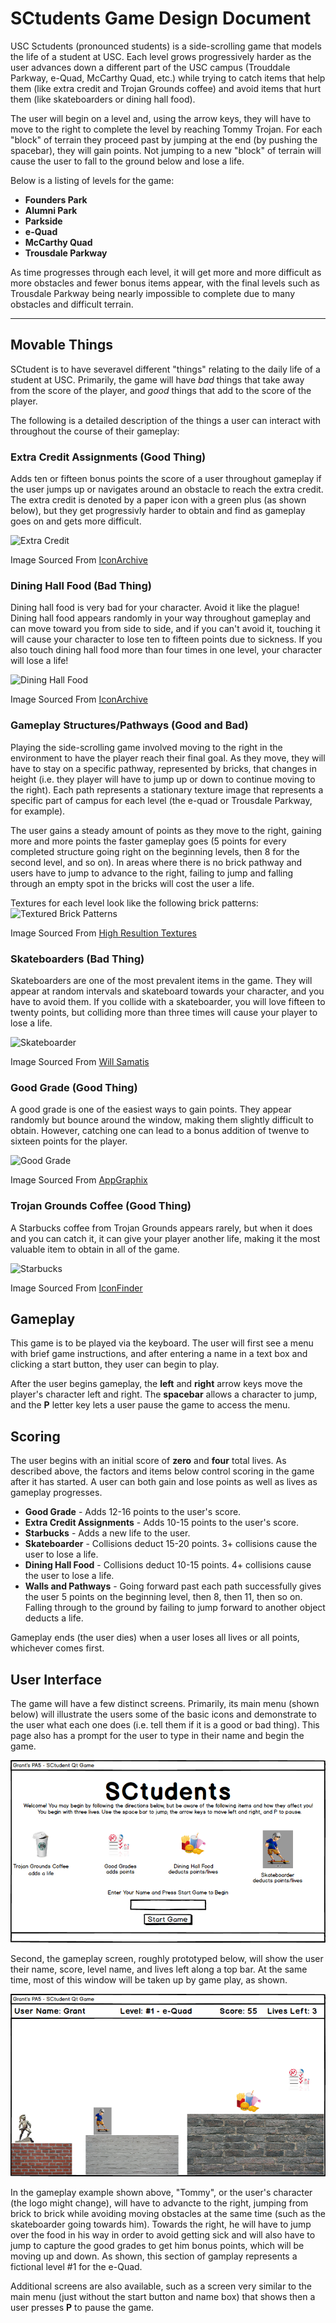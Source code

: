 # SCtudents Game Design Document
USC Sctudents (pronounced students) is a side-scrolling game that models the life of a student at USC. Each level grows progressively harder as the user advances down a different part of the USC campus (Trouddale Parkway, e-Quad, McCarthy Quad, etc.) while trying to catch items that help them (like extra credit and Trojan Grounds coffee) and avoid items that hurt them (like skateboarders or dining hall food).

The user will begin on a level and, using the arrow keys, they will have to move to the right to complete the level by reaching Tommy Trojan. For each "block" of terrain they proceed past by jumping at the end (by pushing the spacebar), they will gain points. Not jumping to a new "block" of terrain will cause the user to fall to the ground below and lose a life.

Below is a listing of levels for the game:
- **Founders Park**
- **Alumni Park**
- **Parkside**
- **e-Quad**
- **McCarthy Quad**
- **Trousdale Parkway**

As time progresses through each level, it will get more and more difficult as more obstacles and fewer bonus items appear, with the final levels such as Trousdale Parkway being nearly impossible to complete due to many obstacles and difficult terrain.

----

## Movable Things
SCtudent is to have severavel different "things" relating to the daily life of a student at USC. Primarily, the game will have _bad_ things that take away from the score of the player, and _good_ things that add to the score of the player.

The following is a detailed description of the things a user can interact with throughout the course of their gameplay:

### Extra Credit Assignments (Good Thing)
Adds ten or fifteen bonus points the score of a user throughout gameplay if the user jumps up or navigates around an obstacle to reach the extra credit. The extra credit is denoted by a paper icon with a green plus (as shown below), but they get progressivly harder to obtain and find as gameplay goes on and gets more difficult.

![Extra Credit](http://icons.iconarchive.com/icons/creative-freedom/shimmer/128/Document-Add-icon.png "Extra Credit")

Image Sourced From [IconArchive](http://www.iconarchive.com/show/shimmer-icons-by-creative-freedom/Document-Add-icon.html)

### Dining Hall Food (Bad Thing)
Dining hall food is very bad for your character. Avoid it like the plague! Dining hall food appears randomly in your way throughout gameplay and can move toward you from side to side, and if you can't avoid it, touching it will cause your character to lose ten to fifteen points due to sickness. If you also touch dining hall food more than four times in one level, your character will lose a life!

![Dining Hall Food](http://icons.iconarchive.com/icons/mohsenfakharian/christmas/128/fast-food-icon.png "Dining Hall Food")

Image Sourced From [IconArchive](http://www.iconarchive.com/show/christmas-icons-by-mohsenfakharian/fast-food-icon.html)

### Gameplay Structures/Pathways (Good and Bad)
Playing the side-scrolling game involved moving to the right in the environment to have the player reach their final goal. As they move, they will have to stay on a specific pathway, represented by bricks, that changes in height (i.e. they player will have to jump up or down to continue moving to the right). Each path represents a stationary texture image that represents a specific part of campus for each level (the e-quad or Trousdale Parkway, for example).

The user gains a steady amount of points as they move to the right, gaining more and more points the faster gameplay goes (5 points for every completed structure going right on the beginning levels, then 8 for the second level, and so on). In areas where there is no brick pathway and users have to jump to advance to the right, failing to jump and falling through an empty spot in the bricks will cost the user a life.

Textures for each level look like the following brick patterns:
![Textured Brick Patterns](http://www.highresolutiontextures.com/images/texture-pack-2-preview.jpg "Textured Brick Patterns")

Image Sourced From [High Resultion Textures](http://www.highresolutiontextures.com/free-brick-wall-texture-pack)

### Skateboarders (Bad Thing)
Skateboarders are one of the most prevalent items in the game. They will appear at random intervals and skateboard towards your character, and you have to avoid them. If you collide with a skateboarder, you will love fifteen to twenty points, but colliding more than three times will cause your player to lose a life.

![Skateboarder](http://2.bp.blogspot.com/-sdXRbd4V7Z0/ThniQhptbSI/AAAAAAAAAJs/n3eMyME70Ws/s1600/skateboard_ch.jpg "Skateboarder")

Image Sourced From [Will Samatis](http://officialwill.blogspot.com/2011/07/flash-game-art.html)

### Good Grade (Good Thing)
A good grade is one of the easiest ways to gain points. They appear randomly but bounce around the window, making them slightly difficult to obtain. However, catching one can lead to a bonus addition of twenve to sixteen points for the player.

![Good Grade](http://www.appgraphix.com/wp-content/uploads/2011/04/aplus1.png "Good Grade")

Image Sourced From [AppGraphix](http://www.appgraphix.com/portfolios/iphone-icon-2/)

### Trojan Grounds Coffee (Good Thing)
A Starbucks coffee from Trojan Grounds appears rarely, but when it does and you can catch it, it can give your player another life, making it the most valuable item to obtain in all of the game.

![Starbucks](http://cdn1.iconfinder.com/data/icons/Starbucks_coffee/PNG/128/starbucks_coffee_1.png "Starbucks")

Image Sourced From [IconFinder](http://www.iconfinder.com/icondetails/47674/128/coffee_cup_lid_starbucks_icon)

## Gameplay

This game is to be played via the keyboard. The user will first see a menu with brief game instructions, and after entering a name in a text box and clicking a start button, they user can begin to play.

After the user begins gameplay, the **left** and **right** arrow keys move the player's character left and right. The **spacebar** allows a character to jump, and the **P** letter key lets a user pause the game to access the menu.

## Scoring

The user begins with an initial score of **zero** and **four** total lives. As described above, the factors and items below control scoring in the game after it has started. A user can both gain and lose points as well as lives as gameplay progresses.

- **Good Grade** - Adds 12-16 points to the user's score.
- **Extra Credit Assignments** - Adds 10-15 points to the user's score.
- **Starbucks** - Adds a new life to the user.
- **Skateboarder** - Collisions deduct 15-20 points. 3+ collisions cause the user to lose a life.
- **Dining Hall Food** - Collisions deduct 10-15 points. 4+ collisions cause the user to lose a life.
- **Walls and Pathways** - Going forward past each path successfully gives the user 5 points on the beginning level, then 8, then 11, then so on. Falling through to the ground by failing to jump forward to another object deducts a life.

Gameplay ends (the user dies) when a user loses all lives or all points, whichever comes first.

## User Interface

The game will have a few distinct screens. Primarily, its main menu (shown below) will illustrate the users some of the basic icons and demonstrate to the user what each one does (i.e. tell them if it is a good or bad thing). This page also has a prompt for the user to type in their name and begin the game.

![Main Menu](mainmenu_mockup.png "Main Menu")

Second, the gameplay screen, roughly prototyped below, will show the user their name, score, level name, and lives left along a top bar. At the same time, most of this window will be taken up by game play, as shown.

![Gameplay](gameplay_mockup.png "Gameplay")

In the gameplay example shown above, "Tommy", or the user's character (the logo might change), will have to advancte to the right, jumping from brick to brick while avoiding moving obstacles at the same time (such as the skateboarder going towards him). Towards the right, he will have to jump over the food in his way in order to avoid getting sick and will also have to jump to capture the good grades to get him bonus points, which will be moving up and down. As shown, this section of gamplay represents a fictional level #1 for the e-Quad.

Additional screens are also available, such as a screen very similar to the main menu (just without the start button and name box) that shows then a user presses **P** to pause the game.
